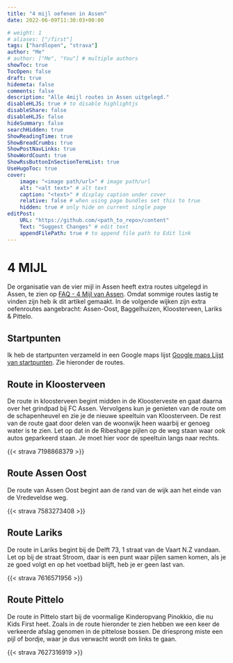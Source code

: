 ```yaml
---
title: "4 mijl oefenen in Assen"
date: 2022-06-09T11:30:03+00:00

# weight: 1
# aliases: ["/first"]
tags: ["hardlopen", "strava"]
author: "Me"
# author: ["Me", "You"] # multiple authors
showToc: true
TocOpen: false
draft: true
hidemeta: false
comments: false
description: "Alle 4mijl routes in Assen uitgelegd."
disableHLJS: true # to disable highlightjs
disableShare: false
disableHLJS: false
hideSummary: false
searchHidden: true
ShowReadingTime: true
ShowBreadCrumbs: true
ShowPostNavLinks: true
ShowWordCount: true
ShowRssButtonInSectionTermList: true
UseHugoToc: true
cover:
    image: "<image path/url>" # image path/url
    alt: "<alt text>" # alt text
    caption: "<text>" # display caption under cover
    relative: false # when using page bundles set this to true
    hidden: true # only hide on current single page
editPost:
    URL: "https://github.com/<path_to_repo>/content"
    Text: "Suggest Changes" # edit text
    appendFilePath: true # to append file path to Edit link
---
```


# 4 MIJL

De organisatie van de vier mijl in Assen heeft extra routes uitgelegd in Assen, te zien op [FAQ - 4 Mijl van Assen](https://www.4mijlvanassen.nl/faq/). Omdat sommige routes lastig te vinden zijn heb ik dit artikel gemaakt. In de volgende wijken zijn extra oefenroutes aangebracht: Assen-Oost, Baggelhuizen, Kloosterveen, Lariks & Pittelo.

## Startpunten
Ik heb de startpunten verzameld in een Google maps lijst [Google maps Lijst van startpunten](https://goo.gl/maps/bBnfnvrUnU2qR2PQA). Zie hieronder de routes.

## Route in Kloosterveen

De route in kloosterveen begint midden in de Kloosterveste en gaat daarna over het grindpad bij FC Assen. Vervolgens kun je genieten van de route om de schapenheuvel en zie je de nieuwe speeltuin van Kloosterveen. De rest van de route gaat door delen van de woonwijk heen waarbij er genoeg water is te zien. Let op dat in de Ribeshage pijlen op de weg staan waar ook autos geparkeerd staan. Je moet hier voor de speeltuin langs naar rechts.

{{< strava 7198868379 >}}

## Route Assen Oost

De route van Assen Oost begint aan de rand van de wijk aan het einde van de Vredeveldse weg.

{{< strava 7583273408 >}}

## Route Lariks

De route in Lariks begint bij de Delft 73, 1 straat van de Vaart N.Z vandaan. Let op bij de straat Stroom, daar is een punt waar pijlen samen komen, als je ze goed volgt en op het voetbad blijft, heb je er geen last van.

{{< strava 7616571956 >}}

## Route Pittelo

De route in Pittelo start bij de voormalige Kinderopvang Pinokkio, die nu Kids First heet. Zoals in de route hieronder te zien hebben we een keer de verkeerde afslag genomen in de pittelose bossen. De driesprong miste een pijl of bordje, waar je dus verwacht wordt om links te gaan.

{{< strava 7627316919 >}}